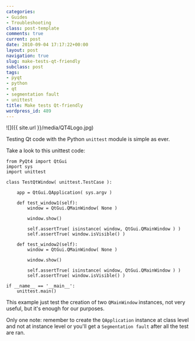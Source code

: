 ```yaml
---
categories:
- Guides
- Troubleshooting
class: post-template
comments: true
current: post
date: 2010-09-04 17:17:22+00:00
layout: post
navigation: true
slug: make-tests-qt-friendly
subclass: post
tags:
- pyqt
- python
- qt
- segmentation fault
- unittest
title: Make tests Qt-friendly
wordpress_id: 489
---
```


![]({{ site.url }}/media/QT4Logo.jpg)

Testing Qt code with the Python `unittest` module is simple as ever.

<!-- more -->Take a look to this unittest code:



    from PyQt4 import QtGui
    import sys
    import unittest

    class TestQtWindow( unittest.TestCase ):

        app = QtGui.QApplication( sys.argv )

        def test_window1(self):
            window = QtGui.QMainWindow( None )

            window.show()

            self.assertTrue( isinstance( window, QtGui.QMainWindow ) )
            self.assertTrue( window.isVisible() )

        def test_window2(self):
            window = QtGui.QMainWindow( None )

            window.show()

            self.assertTrue( isinstance( window, QtGui.QMainWindow ) )
            self.assertTrue( window.isVisible() )

    if __name__ == '__main__':
        unittest.main()



This example just test the creation of two `QMainWindow` instances, not very useful, but it's enough for our purposes.

Only one note: remember to create the `QApplication` instance at class level and not at instance level or you'll get a `Segmentation fault` after all the test are ran.